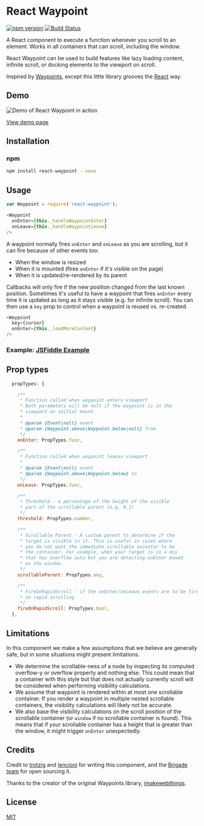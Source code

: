 # React Waypoint

[![npm version](https://badge.fury.io/js/react-waypoint.svg)](http://badge.fury.io/js/react-waypoint)
[![Build Status](https://travis-ci.org/brigade/react-waypoint.svg?branch=master)](https://travis-ci.org/brigade/react-waypoint)

A React component to execute a function whenever you scroll to an element. Works
in all containers that can scroll, including the window.

React Waypoint can be used to build features like lazy loading content, infinite
scroll, or docking elements to the viewport on scroll.

Inspired by [Waypoints][waypoints], except this little library grooves the
[React][react] way.

## Demo
![Demo of React Waypoint in action](https://raw.github.com/brigade/react-waypoint/master/react-waypoint-demo.gif)

[View demo page][demo-page]

[waypoints]: https://github.com/imakewebthings/waypoints
[react]: https://github.com/facebook/react
[demo-page]: http://brigade.github.io/react-waypoint/

## Installation

### npm

```bash
npm install react-waypoint --save
```

## Usage

```javascript
var Waypoint = require('react-waypoint');
```

```javascript
<Waypoint
  onEnter={this._handleWaypointEnter}
  onLeave={this._handleWaypointLeave}
/>
```

A waypoint normally fires `onEnter` and `onLeave` as you are scrolling, but it
can fire because of other events too:

- When the window is resized
- When it is mounted (fires `onEnter` if it's visible on the page)
- When it is updated/re-rendered by its parent

Callbacks will only fire if the new position changed from the last known
position. Sometimes it's useful to have a waypoint that fires `onEnter` every
time it is updated as long as it stays visible (e.g. for infinite scroll). You
can then use a `key` prop to control when a waypoint is reused vs. re-created.

```javascript
<Waypoint
  key={cursor}
  onEnter={this._loadMoreContent}
/>
```

### Example: [JSFiddle Example][jsfiddle-example]

[jsfiddle-example]: http://jsfiddle.net/L4z5wcx0/7/

## Prop types

```javascript
  propTypes: {

    /**
     * Function called when waypoint enters viewport
     * Both parameters will be null if the waypoint is in the
     * viewport on initial mount.
     *
     * @param {Event|null} event
     * @param {Waypoint.above|Waypoint.below|null} from
     */
    onEnter: PropTypes.func,

    /**
     * Function called when waypoint leaves viewport
     *
     * @param {Event|null} event
     * @param {Waypoint.above|Waypoint.below} to
     */
    onLeave: PropTypes.func,

    /**
     * Threshold - a percentage of the height of the visible
     * part of the scrollable parent (e.g. 0.1)
     */
    threshold: PropTypes.number,

    /**
     * Scrollable Parent - A custom parent to determine if the
     * target is visible in it. This is useful in cases where
     * you do not want the immediate scrollable ancestor to be
     * the container. For example, when your target is in a div
     * that has overflow auto but you are detecting onEnter based
     * on the window.
     */
    scrollableParent: PropTypes.any,

    /**
     * FireOnRapidScroll - if the onEnter/onLeave events are to be fired
     * on rapid scrolling
     */
    fireOnRapidScroll: PropTypes.bool,
  },
```

## Limitations

In this component we make a few assumptions that we believe are generally safe,
but in some situations might present limitations.

- We determine the scrollable-ness of a node by inspecting its computed
  overflow-y or overflow property and nothing else. This could mean that a
  container with this style but that does not actually currently scroll will be
  considered when performing visibility calculations.
- We assume that waypoint is rendered within at most one scrollable container.
  If you render a waypoint in multiple nested scrollable containers, the
  visibility calculations will likely not be accurate.
- We also base the visibility calculations on the scroll position of the
  scrollable container (or `window` if no scrollable container is found). This
  means that if your scrollable container has a height that is greater than the
  window, it might trigger `onEnter` unexpectedly.

## Credits

Credit to [trotzig][trotzig-github] and [lencioni][lencioni-github] for writing
this component, and the [Brigade team][brigade-github] for open sourcing it.

Thanks to the creator of the original Waypoints library,
[imakewebthings][imakewebthings-github].

[lencioni-github]: https://github.com/lencioni
[trotzig-github]: https://github.com/trotzig
[brigade-github]: https://github.com/brigade/
[imakewebthings-github]: https://github.com/imakewebthings

## License

[MIT][mit-license]

[mit-license]: ./LICENSE
